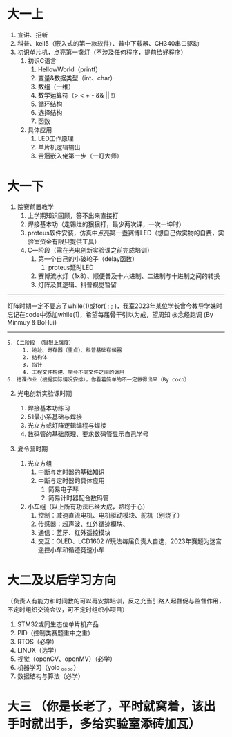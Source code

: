 # 大一上
1. 宣讲、招新
2. 科普、keil5（嵌入式的第一款软件）、普中下载器、CH340串口驱动
3. 初识单片机，点亮第一盏灯（不涉及任何程序，提前给好程序）
	1. 初识C语言
		1. HellowWorld（printf）
		2. 变量&数据类型（int、char）
		3. 数组（一维）
		4. 数学运算符（> < + - && || !）
		5. 循环结构
		6. 选择结构
		7. 函数
	2. 具体应用
		 1. LED工作原理
		 2. 单片机逻辑输出
		 3. 苦逼嵌入佬第一步（一灯大师）

# 大一下
1. 院赛前置教学
	1. 上学期知识回顾，答不出来直接打
	2. 焊接基本功（走锡烂的狠狠打，最少两次课，一次一坤时）
	3. proteus软件安装，仿真中点亮第一盏赛博LED（想自己做实物的自费，实验室资金有限只提供工具）
	4. C一阶段（需在光电创新实验课之前完成培训）
		1. 第一个自己的小破轮子（delay函数）
			 1. proteus延时LED
		 2. 赛博流水灯（1x8）、顺便普及十六进制、二进制与十进制之间的转换
		 3. 灯阵及其逻辑、科普视觉暂留

---

灯阵时期一定不要忘了while(1)或for( ; ; )，我室2023年某位学长曾今教导学妹时忘记在code中添加while(1)，希望每届骨干引以为戒，望周知 @念经跑调  (By Minmuy & BoHui)

---

    5. C二阶段 （狠狠上强度）
		 1. 地址、寄存器（重点）、科普基础存储器
		 2. 结构体
		 3. 指针
		 4. 工程文件构建、学会不同文件之间的调用
    6. 结课作业（根据实际情况安排），你看着简单的不一定做得出来（By coco）

2. 光电创新实验课时期
	1. 焊接基本功练习
	2. 51最小系基础与焊接
	3. 光立方或灯阵逻辑编程与焊接
	4. 数码管的基础原理、要求数码管显示自己学号

3. 夏令营时期
	1. 光立方组
		1. 中断与定时器的基础知识
		2. 中断与定时器的具体应用
			 1. 简易电子琴
			 2. 简易计时器配合数码管
	2. 小车组（以上所有功法已经大成，熟稔于心）
		1. 控制：减速直流电机、电机驱动模块、舵机（别烧了）
		2. 传感器：超声波、红外循迹模块、
		3. 通信：蓝牙、红外遥控模块
		4. 交互：OLED、LCD1602
		 //玩法每届负责人自选，2023年赛题为迷宫遥控小车和循迹竞速小车

# 大二及以后学习方向
（负责人有能力和时间教的可以再安排培训，反之充当引路人起督促与监督作用，不定时组织交流会议，可不定时组织小项目）
1. STM32或同生态位单片机产品
2. PID（控制类赛题重中之重）
3. RTOS（必学）
4. LINUX（选学）
5. 视觉（openCV、openMV）（必学）
6. 机器学习（yolo 。。。。）
7. 数据结构与算法（必学）

# 大三 （你是长老了，平时就窝着，该出手时就出手，多给实验室添砖加瓦）
